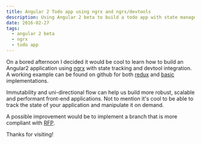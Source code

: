 ```yaml
---
title: Angular 2 Todo app using ngrx and ngrx/devtools
description: Using Angular 2 beta to build a todo app with state management
date: 2016-02-27
tags:
  - angular 2 beta
  - ngrx
  - todo app
---
```


On a bored afternoon I decided it would be cool to learn how to build an
Angular2 application using [ngrx](https://github.com/ngrx) with state tracking
and devtool integration. A working example can be found on github for both
[redux](https://github.com/spawnius/angular2-todo/tree/redux) and
[basic](https://github.com/spawnius/angular2-todo) implementations.

Immutability and uni-directional flow can help us build more robust, scalable
and performant front-end applications. Not to mention it's cool to be able to
track the state of your application and manipulate it on demand.

A possible improvement would be to implement a branch that is more compliant
with [RFP](https://en.wikipedia.org/wiki/Functional_reactive_programming).

Thanks for visiting!
